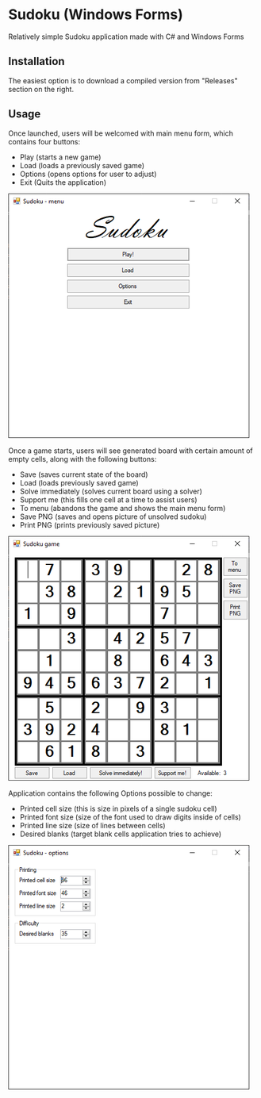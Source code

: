 # Sudoku (Windows Forms)

Relatively simple Sudoku application made with C# and Windows Forms

## Installation

The easiest option is to download a compiled version from "Releases" section on the right.

## Usage

Once launched, users will be welcomed with main menu form, which contains four buttons:
- Play (starts a new game)
- Load (loads a previously saved game)
- Options (opens options for user to adjust)
- Exit (Quits the application)

![main menu](images/MainMenu.png)

Once a game starts, users will see generated board with certain amount of empty cells, along with the following buttons:
- Save (saves current state of the board)
- Load (loads previously saved game)
- Solve immediately (solves current board using a solver)
- Support me (this fills one cell at a time to assist users)
- To menu (abandons the game and shows the main menu form)
- Save PNG (saves and opens picture of unsolved sudoku)
- Print PNG (prints previously saved picture)

![game](images/Game.png)

Application contains the following Options possible to change:
- Printed cell size (this is size in pixels of a single sudoku cell)
- Printed font size (size of the font used to draw digits inside of cells)
- Printed line size (size of lines between cells)
- Desired blanks (target blank cells application tries to achieve)

![options](images/Options.png)
